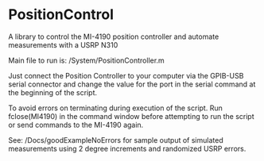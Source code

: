 # PositionControl
A library to control the MI-4190 position controller and automate measurements with a USRP N310

Main file to run is: /System/PositionController.m

Just connect the Position Controller to your computer via the GPIB-USB serial connector and change the value for the port in the serial command at the beginning of the script.

To avoid errors on terminating during execution of the script. Run fclose(MI4190) in the command window before attempting to run the script or send commands to the MI-4190 again.

See: /Docs/goodExampleNoErrors for sample output of simulated measurements using 2 degree increments and randomized USRP errors.
